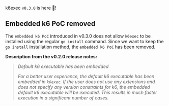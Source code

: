 k6exec `v0.3.0` is here 🎉!

## Embedded k6 PoC removed

The `embedded k6 PoC` introduced in v0.3.0 does not allow `k6exec` to be installed using the regular `go install` command. Since we want to keep the `go install` installation method, the `embedded k6 PoC` has been removed.

**Description from the v0.2.0 release notes:**

> *Default k6 executable has been embedded*
> 
> *For a better user experience, the default k6 executable has been embedded in `k6exec`. If the user does not use any extensions and does not specify any version constraints for k6, the embedded default k6 executable will be executed. This results in much faster execution in a significant number of cases.*
